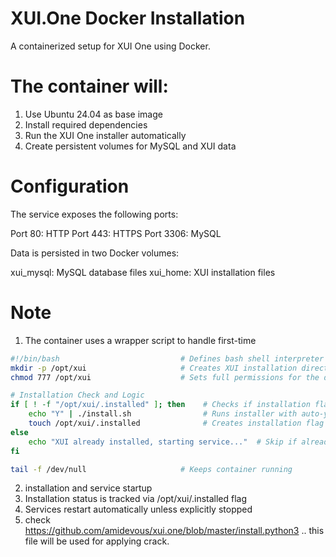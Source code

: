 # XUI.One Docker Installation

A containerized setup for XUI One using Docker.

# The container will:

1. Use Ubuntu 24.04 as base image
2. Install required dependencies
3. Run the XUI One installer automatically
4. Create persistent volumes for MySQL and XUI data

# Configuration

The service exposes the following ports:

Port 80: HTTP
Port 443: HTTPS
Port 3306: MySQL

Data is persisted in two Docker volumes:

xui_mysql: MySQL database files
xui_home: XUI installation files

# Note

1. The container uses a wrapper script to handle first-time

```bash
#!/bin/bash                           # Defines bash shell interpreter
mkdir -p /opt/xui                     # Creates XUI installation directory
chmod 777 /opt/xui                    # Sets full permissions for the directory

# Installation Check and Logic
if [ ! -f "/opt/xui/.installed" ]; then    # Checks if installation flag exists
    echo "Y" | ./install.sh                # Runs installer with auto-yes
    touch /opt/xui/.installed              # Creates installation flag
else
    echo "XUI already installed, starting service..."  # Skip if already installed
fi

tail -f /dev/null                     # Keeps container running
```

2. installation and service startup
3. Installation status is tracked via /opt/xui/.installed flag
4. Services restart automatically unless explicitly stopped
5. check https://github.com/amidevous/xui.one/blob/master/install.python3 .. this file will be used for applying crack.
